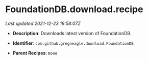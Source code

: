 # FoundationDB.download.recipe

_Last updated 2021-12-23 19:58:07Z_

- **Description**: Downloads latest version of FoundationDB.

- **Identifier**: `com.github.gregneagle.download.FoundationDB`

- **Parent Recipes**: `None`